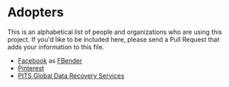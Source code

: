# Adopters

This is an alphabetical list of people and organizations who are using this
project. If you'd like to be included here, please send a Pull Request that
adds your information to this file.

- [Facebook](https://www.facebook.com/) as [FBender](https://github.com/facebookincubator/fbender)
- [Pinterest](https://www.pinterest.com/)
- [PITS Global Data Recovery Services](https://www.pitsdatarecovery.net/)
